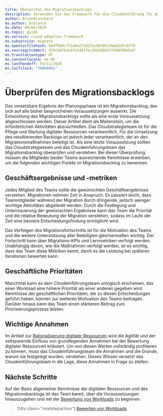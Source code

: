 ```yaml
---
title: Überprüfen des Migrationsbacklogs
description: Verwenden Sie das Framework für die Cloudeinführung für Azure, um sich mit der Wichtigkeit der Erstellung und Überprüfung eines Migrationsbacklogs vertraut zu machen.
author: BrianBlanchard
ms.author: brblanch
ms.date: 04/04/2019
ms.topic: guide
ms.service: cloud-adoption-framework
ms.subservice: migrate
ms.openlocfilehash: 9bdf568c7f2a04273d2fec0b385c9abb2dfcbf79
ms.sourcegitcommit: 959cb0f63e4fe2d01fec2b820b8237e98599d14f
ms.translationtype: HT
ms.contentlocale: de-DE
ms.lasthandoff: 03/11/2020
ms.locfileid: "79094062"
---
```

# <a name="migration-backlog-review"></a>Überprüfen des Migrationsbacklogs

Das umsetzbare Ergebnis der Planungsphase ist ein Migrationsbacklog, das sich auf alle bisher besprochenen Voraussetzungen auswirkt. Die Entwicklung des Migrationsbacklogs sollte als eine erste Voraussetzung abgeschlossen werden. Dieser Artikel dient als Meilenstein, um die erforderlichen Aktivitäten abzuschließen. Das Cloudstrategieteam ist für die Pflege und Wartung digitaler Ressourcen verantwortlich. Für die Umsetzung des resultierenden Backlogs ist jedoch jeder verantwortlich, der an den Migrationsmaßnahmen beteiligt ist. Als eine letzte Voraussetzung sollten das Cloudstrategieteam und das Cloudeinführungsteam das Migrationsbacklog überprüfen und verstehen. Bei dieser Überprüfung müssen die Mitglieder beider Teams ausreichende Kenntnisse erwerben, um die folgenden wichtigen Punkte im Migrationsbacklog zu benennen.

## <a name="business-outcomes-and-metrics"></a>Geschäftsergebnisse und -metriken

Jedes Mitglied des Teams sollte die gewünschten Geschäftsergebnisse verstehen. Migrationen nehmen Zeit in Anspruch. Es passiert leicht, dass Teammitglieder während der Migration durch dringende, jedoch weniger wichtige Aktivitäten abgelenkt werden. Durch die Festlegung und Untermauerung der gewünschten Ergebnisse kann das Team die Priorität und die relative Bedeutung der Migration verstehen, sodass im Laufe der Zeit eine bessere Entscheidungsfindung ermöglicht wird.

Das Verfolgen des Migrationsfortschritts ist für die Motivation des Teams und die weitere Unterstützung aller Beteiligten gleichermaßen wichtig. Der Fortschritt kann über Migrations-KPIs und Lernmetriken verfolgt werden. Unabhängig davon, wie die Maßnahmen verfolgt werden, ist es wichtig, dass das Team diese Metriken kennt, damit es die Leistung bei späteren Iterationen bewerten kann.

## <a name="business-priorities"></a>Geschäftliche Prioritäten

Manchmal kann es dem Cloudeinführungsteam unlogisch erscheinen, das einer Workload eine höhere Priorität als einer anderen gegeben wird. Kenntnisse der geschäftlichen Prioritäten, die zu diesen Entscheidungen geführt haben, können zur weiteren Motivation des Teams beitragen. Darüber hinaus kann das Team einen stärkeren Beitrag zum Priorisierungsprozess leisten.

## <a name="core-assumptions"></a>Wichtige Annahmen

Im Artikel zur [Rationalisierung digitaler Ressourcen](../../../digital-estate/rationalize.md) wird die Agilität und der zeitsparende Einfluss von grundlegenden Annahmen bei der Bewertung digitaler Ressourcen erläutert. Um von diesen Werten vollständig profitieren zu können, muss das Cloudeinführungsteam die Annahmen und die Gründe, warum sie festgelegt wurden, verstehen. Dieses Wissen versetzt das Cloudeinführungsteam in die Lage, diese Annahmen in Frage zu stellen.

## <a name="next-steps"></a>Nächste Schritte

Auf der Basis allgemeiner Kenntnisse der digitalen Ressourcen und des Migrationsbacklogs ist das Team bereit, über die Voraussetzungen hinauszugehen und mit der [Bewertung von Workloads](../assess/index.md) zu beginnen.

> [!div class="nextstepaction"]
> [Bewerten von Workloads](../assess/index.md)
